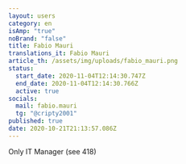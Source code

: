 ```yaml
---
layout: users
category: en
isAmp: "true"
noBrand: "false"
title: Fabio Mauri
translations_it: Fabio Mauri
article_th: /assets/img/uploads/fabio_mauri.png
status:
  start_date: 2020-11-04T12:14:30.747Z
  end_date: 2020-11-04T12:14:30.766Z
  active: true
socials:
  mail: fabio.mauri
  tg: "@cripty2001"
published: true
date: 2020-10-21T21:13:57.086Z
---
```

Only IT Manager (see 418)